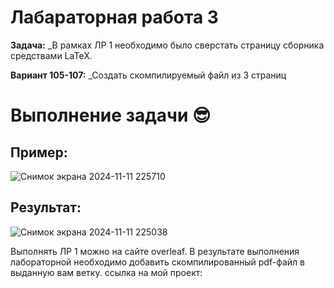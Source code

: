 # Лабараторная работа 3
__Задача:__ _В рамках ЛР 1 необходимо было сверстать страницу сборника средствами LaTeX.

__Вариант 105-107:__ _Создать скомпилируемый файл из 3 страниц
# Выполнение задачи :sunglasses:
## Пример:

![Снимок экрана 2024-11-11 225710](https://github.com/user-attachments/assets/f8a3555b-5948-47ec-9d8e-e052260ffb5b)
## Результат:

![Снимок экрана 2024-11-11 225038](https://github.com/user-attachments/assets/c9bc3655-03ea-449a-bec3-4684fa9781fd)

Выполнять ЛР 1 можно на сайте overleaf. В результате выполнения лабораторной необходимо добавить скомпилированный pdf-файл в выданную вам ветку. ссылка на мой проект:
